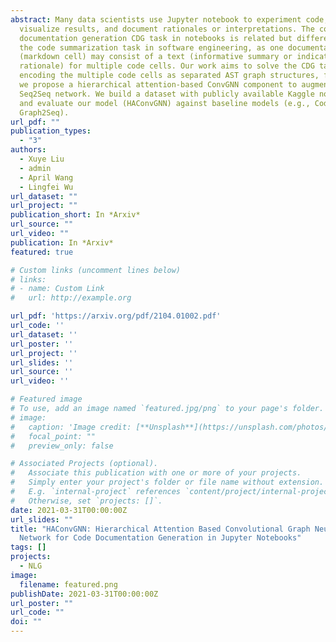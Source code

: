 ```yaml
---
abstract: Many data scientists use Jupyter notebook to experiment code,
  visualize results, and document rationales or interpretations. The code
  documentation generation CDG task in notebooks is related but different from
  the code summarization task in software engineering, as one documentation
  (markdown cell) may consist of a text (informative summary or indicative
  rationale) for multiple code cells. Our work aims to solve the CDG task by
  encoding the multiple code cells as separated AST graph structures, for which
  we propose a hierarchical attention-based ConvGNN component to augment the
  Seq2Seq network. We build a dataset with publicly available Kaggle notebooks
  and evaluate our model (HAConvGNN) against baseline models (e.g., Code2Seq or
  Graph2Seq).
url_pdf: ""
publication_types:
  - "3"
authors:
  - Xuye Liu
  - admin
  - April Wang
  - Lingfei Wu
url_dataset: ""
url_project: ""
publication_short: In *Arxiv*
url_source: ""
url_video: ""
publication: In *Arxiv*
featured: true

# Custom links (uncomment lines below)
# links:
# - name: Custom Link
#   url: http://example.org

url_pdf: 'https://arxiv.org/pdf/2104.01002.pdf'
url_code: ''
url_dataset: ''
url_poster: ''
url_project: ''
url_slides: ''
url_source: ''
url_video: ''

# Featured image
# To use, add an image named `featured.jpg/png` to your page's folder. 
# image:
#   caption: 'Image credit: [**Unsplash**](https://unsplash.com/photos/pLCdAaMFLTE)'
#   focal_point: ""
#   preview_only: false

# Associated Projects (optional).
#   Associate this publication with one or more of your projects.
#   Simply enter your project's folder or file name without extension.
#   E.g. `internal-project` references `content/project/internal-project/index.md`.
#   Otherwise, set `projects: []`.
date: 2021-03-31T00:00:00Z
url_slides: ""
title: "HAConvGNN: Hierarchical Attention Based Convolutional Graph Neural
  Network for Code Documentation Generation in Jupyter Notebooks"
tags: []
projects:
  - NLG
image:
  filename: featured.png
publishDate: 2021-03-31T00:00:00Z
url_poster: ""
url_code: ""
doi: ""
---
```


<!-- {{% callout note %}}
Click the *Cite* button above to demo the feature to enable visitors to import publication metadata into their reference management software.
{{% /callout %}}

{{% callout note %}}
Create your slides in Markdown - click the *Slides* button to check out the example.
{{% /callout %}}

Supplementary notes can be added here, including [code, math, and images](https://wowchemy.com/docs/writing-markdown-latex/). -->
